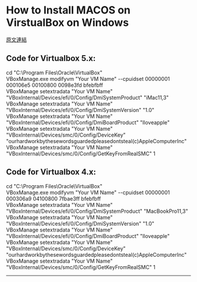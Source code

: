 # How to Install MACOS on VirstualBox on Windows

[原文連結](https://techsviewer.com/install-macos-high-sierra-virtualbox-windows/)

## Code for Virtualbox 5.x:
cd "C:\Program Files\Oracle\VirtualBox\"<br>
VBoxManage.exe modifyvm "Your VM Name" --cpuidset 00000001 000106e5 00100800 0098e3fd bfebfbff<br>
VBoxManage setextradata "Your VM Name" "VBoxInternal/Devices/efi/0/Config/DmiSystemProduct" "iMac11,3"<br>
VBoxManage setextradata "Your VM Name" "VBoxInternal/Devices/efi/0/Config/DmiSystemVersion" "1.0"<br>
VBoxManage setextradata "Your VM Name" "VBoxInternal/Devices/efi/0/Config/DmiBoardProduct" "Iloveapple"<br>
VBoxManage setextradata "Your VM Name" "VBoxInternal/Devices/smc/0/Config/DeviceKey" "ourhardworkbythesewordsguardedpleasedontsteal(c)AppleComputerInc"<br>
VBoxManage setextradata "Your VM Name" "VBoxInternal/Devices/smc/0/Config/GetKeyFromRealSMC" 1<br>

## Code for Virtualbox 4.x:
cd "C:\Program Files\Oracle\VirtualBox\"<br>
VBoxManage.exe modifyvm "Your VM Name" --cpuidset 00000001 000306a9 04100800 7fbae3ff bfebfbff<br>
VBoxManage setextradata "Your VM Name" "VBoxInternal/Devices/efi/0/Config/DmiSystemProduct" "MacBookPro11,3"<br>
VBoxManage setextradata "Your VM Name" "VBoxInternal/Devices/efi/0/Config/DmiSystemVersion" "1.0"<br>
VBoxManage setextradata "Your VM Name" "VBoxInternal/Devices/efi/0/Config/DmiBoardProduct" "Iloveapple"<br>
VBoxManage setextradata "Your VM Name" "VBoxInternal/Devices/smc/0/Config/DeviceKey" "ourhardworkbythesewordsguardedpleasedontsteal(c)AppleComputerInc"<br>
VBoxManage setextradata "Your VM Name" "VBoxInternal/Devices/smc/0/Config/GetKeyFromRealSMC" 1<br>
***
